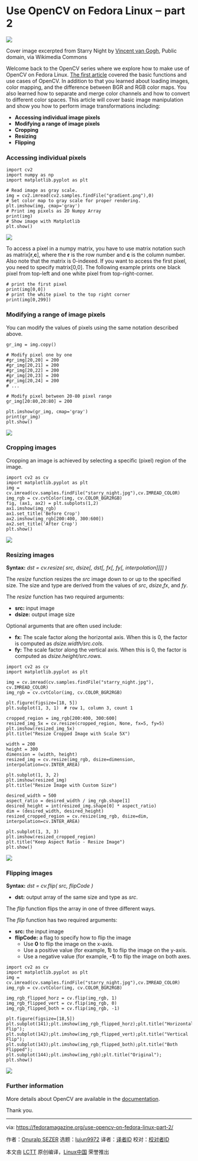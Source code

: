 [#]: subject: "Use OpenCV on Fedora Linux ‒ part 2"
[#]: via: "https://fedoramagazine.org/use-opencv-on-fedora-linux-part-2/"
[#]: author: "Onuralp SEZER https://fedoramagazine.org/author/thunderbirdtr/"
[#]: collector: "lujun9972"
[#]: translator: " "
[#]: reviewer: " "
[#]: publisher: " "
[#]: url: " "

Use OpenCV on Fedora Linux ‒ part 2
======

![][1]

Cover image excerpted from Starry Night by [Vincent van Gogh][2], Public domain, via Wikimedia Commons

Welcome back to the OpenCV series where we explore how to make use of OpenCV on Fedora Linux. [The first article][3] covered the basic functions and use cases of OpenCV. In addition to that you learned about loading images, color mapping, and the difference between BGR and RGB color maps. You also learned how to separate and merge color channels and how to convert to different color spaces. This article will cover basic image manipulation and show you how to perform image transformations including:

  * **Accessing individual image pixels**
  * **Modifying a range of image pixels**
  * **Cropping**
  * **Resizing**
  * **Flipping**



### Accessing individual pixels

```
import cv2
import numpy as np
import matplotlib.pyplot as plt

# Read image as gray scale.
img = cv2.imread(cv2.samples.findFile("gradient.png"),0)
# Set color map to gray scale for proper rendering.
plt.imshow(img, cmap='gray')
# Print img pixels as 2D Numpy Array
print(img)
# Show image with Matplotlib
plt.show()
```

![][4]

To access a pixel in a numpy matrix, you have to use matrix notation such as matrix[**r**,**c**], where the **r** is the row number and **c** is the column number. Also note that the matrix is 0-indexed. If you want to access the first pixel, you need to specify matrix[0,0]. The following example prints one black pixel from top-left and one white pixel from top-right-corner.

```
# print the first pixel
print(img[0,0])
# print the white pixel to the top right corner
print(img[0,299])
```

### Modifying a range of image pixels

You can modify the values of pixels using the same notation described above.

```
gr_img = img.copy()

# Modify pixel one by one
#gr_img[20,20] = 200
#gr_img[20,21] = 200
#gr_img[20,22] = 200
#gr_img[20,23] = 200
#gr_img[20,24] = 200
# ...

# Modify pixel between 20-80 pixel range
gr_img[20:80,20:80] = 200

plt.imshow(gr_img, cmap='gray')
print(gr_img)
plt.show()
```

![][5]

### Cropping images

Cropping an image is achieved by selecting a specific (pixel) region of the image.

```
import cv2 as cv
import matplotlib.pyplot as plt
img = cv.imread(cv.samples.findFile("starry_night.jpg"),cv.IMREAD_COLOR)
img_rgb = cv.cvtColor(img, cv.COLOR_BGR2RGB)
fig, (ax1, ax2) = plt.subplots(1,2)
ax1.imshow(img_rgb)
ax1.set_title('Before Crop')
ax2.imshow(img_rgb[200:400, 300:600])
ax2.set_title('After Crop')
plt.show()
```

![][6]

### Resizing images

**Syntax:** _dst = cv.resize( src, dsize[, dst[, fx[, fy[, interpolation]]]] )_

The _resize_ function resizes the _src_ image down to or up to the specified size. The size and type are derived from the values of _src_, _dsize_,_fx_, and _fy_.

The _resize_ function has two required arguments:

  * **src:** input image
  * **dsize:** output image size



Optional arguments that are often used include:

  * **fx:** The scale factor along the horizontal axis. When this is 0, the factor is computed as _dsize.width/src.cols_.
  * **fy:** The scale factor along the vertical axis. When this is 0, the factor is computed as _dsize.height/src.rows_.



```
import cv2 as cv
import matplotlib.pyplot as plt

img = cv.imread(cv.samples.findFile("starry_night.jpg"), cv.IMREAD_COLOR)
img_rgb = cv.cvtColor(img, cv.COLOR_BGR2RGB)

plt.figure(figsize=[18, 5])
plt.subplot(1, 3, 1)  # row 1, column 3, count 1

cropped_region = img_rgb[200:400, 300:600]
resized_img_5x = cv.resize(cropped_region, None, fx=5, fy=5)
plt.imshow(resized_img_5x)
plt.title("Resize Cropped Image with Scale 5X")

width = 200
height = 300
dimension = (width, height)
resized_img = cv.resize(img_rgb, dsize=dimension, interpolation=cv.INTER_AREA)

plt.subplot(1, 3, 2)
plt.imshow(resized_img)
plt.title("Resize Image with Custom Size")

desired_width = 500
aspect_ratio = desired_width / img_rgb.shape[1]
desired_height = int(resized_img.shape[0] * aspect_ratio)
dim = (desired_width, desired_height)
resized_cropped_region = cv.resize(img_rgb, dsize=dim, interpolation=cv.INTER_AREA)

plt.subplot(1, 3, 3)
plt.imshow(resized_cropped_region)
plt.title("Keep Aspect Ratio - Resize Image")
plt.show()
```

![][7]

### Flipping images

**Syntax:** _dst = cv.flip( src, flipCode )_

  * **dst:** output array of the same size and type as _src_.



The _flip_ function flips the array in one of three different ways.

The _flip_ function has two required arguments:

  * **src:** the input image
  * **flipCode:** a flag to specify how to flip the image
    * Use **0** to flip the image on the x-axis.
    * Use a positive value (for example, **1**) to flip the image on the y-axis.
    * Use a negative value (for example, **-1**) to flip the image on both axes.



```
import cv2 as cv
import matplotlib.pyplot as plt
img = cv.imread(cv.samples.findFile("starry_night.jpg"),cv.IMREAD_COLOR)
img_rgb = cv.cvtColor(img, cv.COLOR_BGR2RGB)

img_rgb_flipped_horz = cv.flip(img_rgb, 1)
img_rgb_flipped_vert = cv.flip(img_rgb, 0)
img_rgb_flipped_both = cv.flip(img_rgb, -1)

plt.figure(figsize=[18,5])
plt.subplot(141);plt.imshow(img_rgb_flipped_horz);plt.title("Horizontal Flip");
plt.subplot(142);plt.imshow(img_rgb_flipped_vert);plt.title("Vertical Flip");
plt.subplot(143);plt.imshow(img_rgb_flipped_both);plt.title("Both Flipped");
plt.subplot(144);plt.imshow(img_rgb);plt.title("Original");
plt.show()
```

![][8]

### Further information

More details about OpenCV are available in the [documentation][9].

Thank you.

--------------------------------------------------------------------------------

via: https://fedoramagazine.org/use-opencv-on-fedora-linux-part-2/

作者：[Onuralp SEZER][a]
选题：[lujun9972][b]
译者：[译者ID](https://github.com/译者ID)
校对：[校对者ID](https://github.com/校对者ID)

本文由 [LCTT](https://github.com/LCTT/TranslateProject) 原创编译，[Linux中国](https://linux.cn/) 荣誉推出

[a]: https://fedoramagazine.org/author/thunderbirdtr/
[b]: https://github.com/lujun9972
[1]: https://fedoramagazine.org/wp-content/uploads/2021/08/starry-night-2-816x345.jpg
[2]: https://commons.wikimedia.org/wiki/File:Van_Gogh_-_Starry_Night_-_Google_Art_Project.jpg
[3]: https://fedoramagazine.org/use-opencv-on-fedora-linux-part-1/
[4]: https://fedoramagazine.org/wp-content/uploads/2021/06/image-8.png
[5]: https://fedoramagazine.org/wp-content/uploads/2021/06/image-9.png
[6]: https://fedoramagazine.org/wp-content/uploads/2021/06/image-11-1024x408.png
[7]: https://fedoramagazine.org/wp-content/uploads/2021/07/resize_img-1024x338.png
[8]: https://fedoramagazine.org/wp-content/uploads/2021/07/flip_image_cv-1024x250.png
[9]: https://docs.opencv.org/4.5.2/index.html
